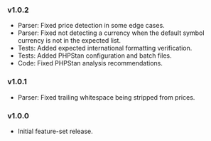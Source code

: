 ### v1.0.2
- Parser: Fixed price detection in some edge cases.
- Parser: Fixed not detecting a currency when the default symbol currency is not in the expected list.
- Tests: Added expected international formatting verification.
- Tests: Added PHPStan configuration and batch files.
- Code: Fixed PHPStan analysis recommendations.

### v1.0.1
- Parser: Fixed trailing whitespace being stripped from prices.

### v1.0.0
- Initial feature-set release.
